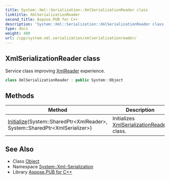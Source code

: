 ```yaml
---
title: System::Xml::Serialization::XmlSerializationReader class
linktitle: XmlSerializationReader
second_title: Aspose.PUB for C++
description: 'System::Xml::Serialization::XmlSerializationReader class. Service class improving XmlReader experience in C++.'
type: docs
weight: 400
url: /cpp/system.xml.serialization/xmlserializationreader/
---
```

## XmlSerializationReader class


Service class improving [XmlReader](../../system.xml/xmlreader/) experience.

```cpp
class XmlSerializationReader : public System::Object
```

## Methods

| Method | Description |
| --- | --- |
| [Initialize](./initialize/)(System::SharedPtr\<XmlReader\>, System::SharedPtr\<XmlSerializer\>) | Initializes [XmlSerializationReader](./) class. |
## See Also

* Class [Object](../../system/object/)
* Namespace [System::Xml::Serialization](../)
* Library [Aspose.PUB for C++](../../)
